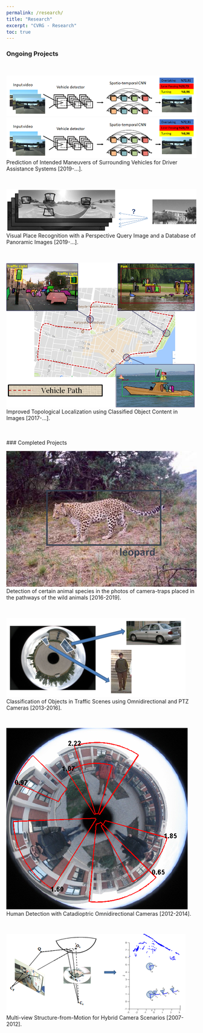 ```yaml
---
permalink: /research/
title: "Research"
excerpt: "CVRG - Research"
toc: true
---
```


### Ongoing Projects
<br>

![](/assets/images/maneuver-prediction.png)  
<img src="/assets/images/maneuver-prediction.png">
<br>
Prediction of Intended Maneuvers of Surrounding Vehicles for Driver Assistance Systems [2019-...].

<br>

![](/assets/images/visual-place-recognition.png)
<br>
Visual Place Recognition with a Perspective Query Image and a Database of Panoramic Images [2019-...].

<br>

![](/assets/images/localization.png)
<br>
Improved Topological Localization using Classified Object Content in Images [2017-...].

<br>
<br>
### Completed Projects
<br>

![](/assets/images/leopard.png)
<br>
Detection of certain animal species in the photos of camera-traps placed in the pathways of the wild animals [2016-2019].

<br>

![](/assets/images/omniHOG.png)
<br>
Classification of Objects in Traffic Scenes using Omnidirectional and PTZ Cameras [2013-2016].

<br>

![](/assets/images/proposed1-clean-thicker.png)
<br>
Human Detection with Catadioptric Omnidirectional Cameras [2012-2014].

<br>

![](/assets/images/multi-view.png)
<br>
Multi-view Structure-from-Motion for Hybrid Camera Scenarios [2007-2012].
<br>
